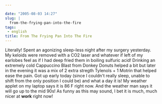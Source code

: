 ```yaml
---

date: "2005-08-03 14:27"
slug: |
  from-the-frying-pan-into-the-fire
tags:
 - english
title: From The Frying Pan Into The Fire
---
```


Literally! Spent an agonizing sleep-less night after my surgery
yesterday. My keloids were removed with a CO2 laser and whatever if left
of my earlobes feel as if I had deep fried them in boiling sulfuric
acid! Drinking an extremely cold Cappuccino Blast from Donkey Donuts
helped a bit but later in the evening it was a mix of 2 extra stregth
Tylenols + 1 Motrin that helped ease the pain. Got up early today (since
I couldn't really sleep, unable to shift from the only position I could
be) and what a day it is! My weather applet on my laptop says it is 86 F
right now. And the weather man says it will go up to the mid 90s! As
funny as this may sound, I bet it is much, much nicer at **work** right
now!
